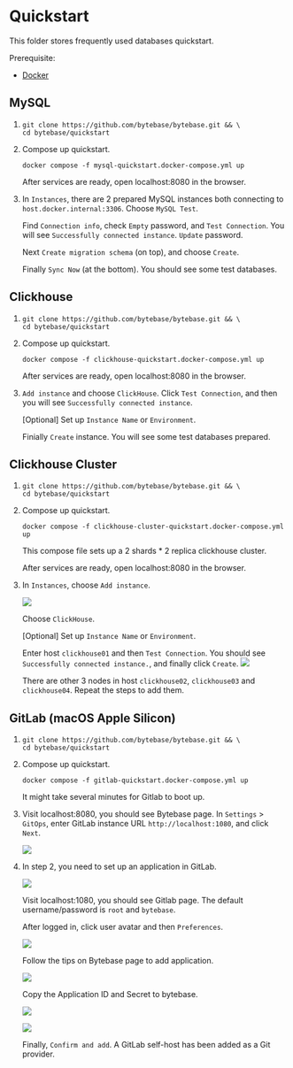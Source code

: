 # Quickstart

This folder stores frequently used databases quickstart.

Prerequisite:

- [Docker](https://docs.docker.com/engine/install)

## MySQL

1.  ```
    git clone https://github.com/bytebase/bytebase.git && \
    cd bytebase/quickstart
    ```

1.  Compose up quickstart.

    ```
    docker compose -f mysql-quickstart.docker-compose.yml up
    ```

    After services are ready, open localhost:8080 in the browser.

1.  In `Instances`, there are 2 prepared MySQL instances both connecting to `host.docker.internal:3306`. Choose `MySQL Test`.

    Find `Connection info`, check `Empty` password, and `Test Connection`. You will see `Successfully connected instance`.
    `Update` password.

    Next `Create migration schema` (on top), and choose `Create`.

    Finally `Sync Now` (at the bottom). You should see some test databases.

## Clickhouse

1.  ```
    git clone https://github.com/bytebase/bytebase.git && \
    cd bytebase/quickstart
    ```

1.  Compose up quickstart.

    ```
    docker compose -f clickhouse-quickstart.docker-compose.yml up
    ```

    After services are ready, open localhost:8080 in the browser.

1.  `Add instance` and choose `ClickHouse`.
    Click `Test Connection`, and then you will see `Successfully connected instance`.

    \[Optional\] Set up `Instance Name` or `Environment`.

    Finially `Create` instance. You will see some test databases prepared.

## Clickhouse Cluster

1.  ```
    git clone https://github.com/bytebase/bytebase.git && \
    cd bytebase/quickstart
    ```

1.  Compose up quickstart.

    ```
    docker compose -f clickhouse-cluster-quickstart.docker-compose.yml up
    ```

    This compose file sets up a 2 shards \* 2 replica clickhouse cluster.

    After services are ready, open localhost:8080 in the browser.

1.  In `Instances`, choose `Add instance`.

    ![](./assets/clickhouse-cluster-01.png)

    Choose `ClickHouse`.

    \[Optional\] Set up `Instance Name` or `Environment`.

    Enter host `clickhouse01` and then `Test Connection`. You should see `Successfully connected instance.`, and finally click `Create`.
    ![](./assets/clickhouse-cluster-02.png)

    There are other 3 nodes in host `clickhouse02`, `clickhouse03` and `clickhouse04`. Repeat the steps to add them.

## GitLab (macOS Apple Silicon)

1.  ```
    git clone https://github.com/bytebase/bytebase.git && \
    cd bytebase/quickstart
    ```

1.  Compose up quickstart.

    ```
    docker compose -f gitlab-quickstart.docker-compose.yml up
    ```

    It might take several minutes for Gitlab to boot up.

1.  Visit localhost:8080, you should see Bytebase page. In `Settings` > `GitOps`, enter GitLab instance URL `http://localhost:1080`, and click `Next`.

    ![](./assets/gitlab-01.png)

1.  In step 2, you need to set up an application in GitLab.

    ![](./assets/gitlab-02.png)

    Visit localhost:1080, you should see Gitlab page. The default username/password is `root` and `bytebase`.

    After logged in, click user avatar and then `Preferences`.

    ![](./assets/gitlab-03.png)

    Follow the tips on Bytebase page to add application.

    ![](./assets/gitlab-04.png)

    Copy the Application ID and Secret to bytebase.

    ![](./assets/gitlab-05.png)

    ![](./assets/gitlab-06.png)

    Finally, `Confirm and add`. A GitLab self-host has been added as a Git provider.
